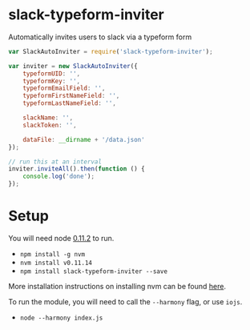 # slack-typeform-inviter

Automatically invites users to slack via a typeform form

```javascript
var SlackAutoInviter = require('slack-typeform-inviter');

var inviter = new SlackAutoInviter({
	typeformUID: '',
	typeformKey: '',
	typeformEmailField: '',
	typeformFirstNameField: '',
	typeformLastNameField: '',

	slackName: '',
	slackToken: '',

	dataFile: __dirname + '/data.json'
});

// run this at an interval
inviter.inviteAll().then(function () {
	console.log('done');
});
```

# Setup

You will need node [0.11.2](http://blog.nodejs.org/2014/09/24/node-v0-11-14-unstable/) to run. 
-  `npm install -g nvm`
-  `nvm install v0.11.14`
-  `npm install slack-typeform-inviter --save`

More installation instructions on installing nvm can be found [here](https://www.npmjs.com/package/nvm).

To run the module, you will need to call the `--harmony` flag, or use `iojs`.
- `node --harmony index.js`
